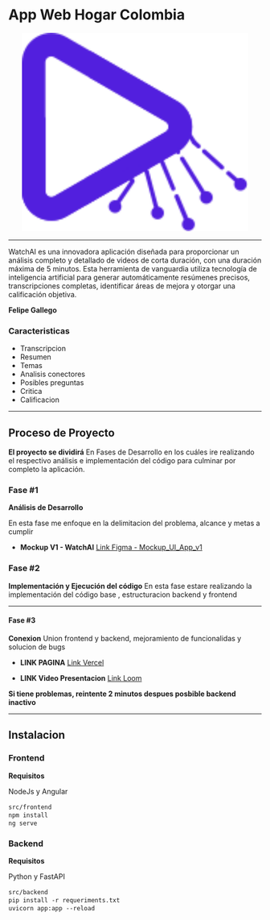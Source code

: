 # App Web Hogar Colombia

<p align="center">
  <img style="width: 450px;" src="https://github.com/felipegallegoramirez/WatchAI/blob/main/misc/logo.svg">
    <br>    
</p>

---

WatchAI es una innovadora aplicación diseñada para proporcionar un análisis completo y detallado de videos de corta duración, con una duración máxima de 5 minutos. Esta herramienta de vanguardia utiliza tecnología de inteligencia artificial para generar automáticamente resúmenes precisos, transcripciones completas, identificar áreas de mejora y otorgar una calificación objetiva.

**Felipe Gallego**

### Caracteristicas

- Transcripcion
- Resumen
- Temas
- Analisis conectores
- Posibles preguntas
- Critica
- Calificacion

---

## Proceso de Proyecto

**El proyecto se dividirá** En Fases de Desarrollo en los cuáles ire realizando el respectivo análisis e implementación del código para culminar por completo la aplicación.

### Fase #1

**Análisis de Desarrollo**

En esta fase me enfoque en la delimitacion del problema, alcance y metas a cumplir

- **Mockup V1 - WatchAI** [Link Figma - Mockup_UI_App_v1](https://www.figma.com/file/57k7EGf6dz2ow7CdPoAIrW/Untitled?type=design&node-id=0%3A1&t=jOuGE48EF4MJWl75-1)

### Fase #2

**Implementación y Ejecución del código** En esta fase estare realizando la implementación del código base , estructuracion backend y frontend


---

#### Fase #3

**Conexion** Union frontend y backend, mejoramiento de funcionalidas y solucion de bugs

- **LINK PAGINA** [Link Vercel](https://watch-ai-6glt.vercel.app/#/landing)

- **LINK Video Presentacion** [Link Loom](https://www.loom.com/share/fb163ae4b57449c3b9b1400a08cb3ef4)

**Si tiene problemas, reintente 2 minutos despues posbible backend inactivo**

---

## Instalacion
### Frontend
**Requisitos**

NodeJs y Angular

    src/frontend
    npm install
    ng serve

### Backend
**Requisitos**

Python y FastAPI

    src/backend
    pip install -r requeriments.txt
    uvicorn app:app --reload


